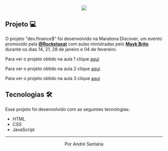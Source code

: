 <h1 align="center" > <img  src="https://dev-finance-version02.netlify.app/assets/logo.svg"> </h1>

## Projeto 💻

O projeto "dev.finance$" foi desenvolvido na Maratona Discover, um evento promovido pela **[@Rocketseat](https://github.com/Rocketseat)** com aulas ministradas pelo **[Mayk Brito](https://github.com/maykbrito)** durante os dias 14, 21, 28 de janeiro e 04 de fevereiro.

Para ver o projeto obtido na aula 1 clique [aqui](https://dev-finance-version01.netlify.app/)

<p></p>

Para ver o projeto obtido na aula 2 clique [aqui](https://dev-finance-version02.netlify.app/) 

<p></p>

Para ver o projeto obtido na aula 3 clique [aqui](https://dev-finance-final.netlify.app/)

## Tecnologias 🛠️

Esse projeto foi desenvolvido com as seguintes tecnologias:

* HTML
* CSS
* JavaScript
---

<p align="center">Por André Santana</p>
